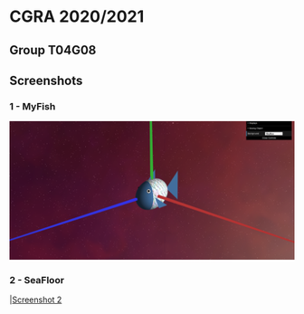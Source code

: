 # CGRA 2020/2021

## Group T04G08

## Screenshots

### 1 - MyFish

![Screenshot 1](screenshots/proj-t4g08-1.png)

### 2 - SeaFloor

|[Screenshot 2](screenshots/proj-t4g08-2.png)
